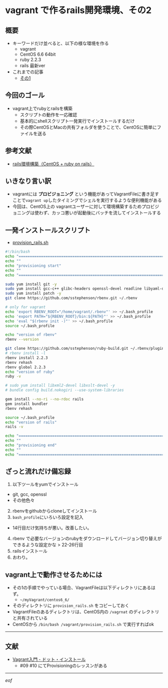 # vagrant で作るrails開発環境、その2

## 概要
- キーワードだけ並べると、以下の様な環境を作る
  - vagrant
  - CentOS 6.6 64bit
  - ruby 2.2.3
  - rails 最新ver
- これまでの記事
  - [その1](../20151101_001/README.md)

## 今回のゴール
- vagrant上でrubyとrailsを構築
  - スクリプトの動作を一応確認
  - 基本的にshellスクリプト一発実行でインストールするだけ
  - その際CentOSとMacの共有フォルダを使うことで、CentOSに簡単にファイルを送る

## 参考文献
- [rails環境構築（CentOS + ruby on rails）](http://qiita.com/shinyashikis@github/items/3501c5f7f71a8e345c3d)

## いきなり言い訳
- vagrantには **プロビジョニング** という機能があってVagrantFileに書き足すことで```vagrant up```したタイミングでシェルを実行するような便利機能がある
- 今回は、CentOS上の vagrantユーザーに対して環境構築するためプロビジョニングは使わず、カッコ悪いが起動後にバッチを流してインストールする

## 一発インストールスクリプト
- [provision_rails.sh](provision_rails.sh)

```sh
#!/bin/bash
echo "================================================================================"
echo ""
echo "provisioning start"
echo ""
echo "================================================================================"

sudo yum install git -y
sudo yum install gcc-c++ glibc-headers openssl-devel readline libyaml-devel readline-devel zlib zlib-devel -y
sudo yum install patch -y
git clone https://github.com/sstephenson/rbenv.git ~/.rbenv

# only for vagrant
echo 'export RBENV_ROOT="/home/vagrant/.rbenv"' >> ~/.bash_profile
echo 'export PATH="${RBENV_ROOT}/bin:${PATH}"' >> ~/.bash_profile
echo 'eval "$(rbenv init -)"' >> ~/.bash_profile
source ~/.bash_profile

echo "version of rbenv"
rbenv --version

git clone https://github.com/sstephenson/ruby-build.git ~/.rbenv/plugins/ruby-build
# rbenv install -l
rbenv install 2.2.3
rbenv rehash
rbenv global 2.2.3
echo "version of ruby"
ruby -v

# sudo yum install libxml2-devel libxslt-devel -y
# bundle config build.nokogiri --use-system-libraries

gem install --no-ri --no-rdoc rails
gem install bundler
rbenv rehash

source ~/.bash_profile
echo "version of rails"
rails -v

echo "================================================================================"
echo ""
echo "provisioning end"
echo ""
echo "================================================================================"
```

## ざっと流れだけ備忘録
1. 以下ツールをyumでインストール
  - git, gcc, openssl
  - その他色々
2. rbenvをgithubからcloneしてインストール
3. ```bash_profile```にいろいろ設定を記入
  - 14行目だけ気持ちが悪い。改善したい。
4. rbenv で必要なバージョンのrubyをダウンロードしてバージョン切り替えができるような設定かな > 22-26行目
5. railsインストール
6. おわり。

## vagrant上で動作させるためには
- その1の手順でやっている場合、VagrantFileは以下ディレクトリにあるはず。
  - ```~/myVagrant/centos6_6/```
- そのディレクトリに ```provision_rails.sh``` をコピーしておく
- VagrantFileのあるディレクトリは、CentOS内の ```/vagrnat``` のディレクトリと共有されている
- CentOSから ```/bin/bash /vagrant/provision_rails.sh``` で実行すればok

----
## 文献
- [Vagrant入門 - ドット・インストール](http://dotinstall.com/lessons/basic_vagrant)
  - #09 #10 にてProvisioningのレッスンがある

----

_eof_
